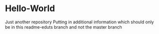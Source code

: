 # Hello-World
Just another repository
Putting in additional information which should only be in this readme-eduts branch and not the master branch
